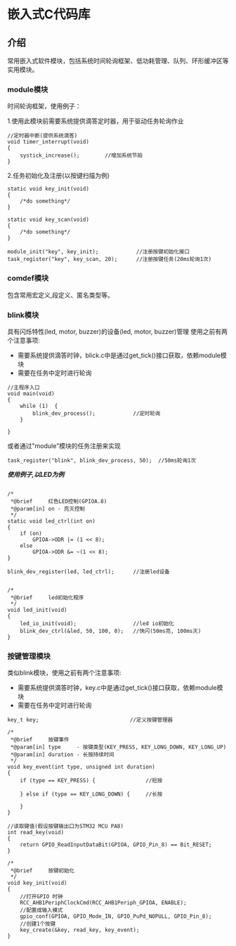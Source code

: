 # 嵌入式C代码库

## 介绍
常用嵌入式软件模块，包括系统时间轮询框架、低功耗管理、队列、环形缓冲区等实用模块。

### module模块
  时间轮询框架，使用例子：
 
1.使用此模块前需要系统提供滴答定时器，用于驱动任务轮询作业

```
//定时器中断(提供系统滴答)
void timer_interrupt(void)
{
    systick_increase();        //增加系统节拍
}
```
2.任务初始化及注册(以按键扫描为例)

```
static void key_init(void)
{
    /*do something*/
}

static void key_scan(void)
{
    /*do something*/
}

module_init("key", key_init);            //注册按键初始化接口
task_register("key", key_scan, 20);      //注册按键任务(20ms轮询1次)
```


  
### comdef模块
包含常用宏定义,段定义、匿名类型等。

### blink模块
具有闪烁特性(led, motor, buzzer)的设备(led, motor, buzzer)管理
使用之前有两个注意事项:
- 需要系统提供滴答时钟，blick.c中是通过get_tick()接口获取，依赖module模块
- 需要在任务中定时进行轮询

```
//主程序入口
void main(void)
{
    while (1)  {
        blink_dev_process();            //定时轮询
    }
    
}
```
或者通过"module"模块的任务注册来实现

```
task_register("blink", blink_dev_process, 50);  //50ms轮询1次
```
***使用例子,以LED为例***
```

/*
 *@brief     红色LED控制(GPIOA.8)
 *@param[in] on - 亮灭控制
 */
static void led_ctrl(int on)
{
    if (on)
        GPIOA->ODR |= (1 << 8);
    else 
        GPIOA->ODR &= ~(1 << 8);
}

blink_dev_register(led, led_ctrl);      //注册led设备


/*
 *@brief     led初始化程序
 */
void led_init(void)
{
    led_io_init(void);                  //led io初始化
    blink_dev_ctrl(&led, 50, 100, 0);   //快闪(50ms亮, 100ms灭)
}
```


### 按键管理模块
类似blink模块，使用之前有两个注意事项:
- 需要系统提供滴答时钟，key.c中是通过get_tick()接口获取，依赖module模块
- 需要在任务中定时进行轮询

```
key_t key;                             //定义按键管理器

/*
 *@brief     按键事件
 *@param[in] type     - 按键类型(KEY_PRESS, KEY_LONG_DOWN, KEY_LONG_UP)  
 *@param[in] duration - 长按持续时间
 */
void key_event(int type, unsigned int duration)
{
	if (type == KEY_PRESS) {                //短按
		 
	} else if (type == KEY_LONG_DOWN) {     //长按
		
	}
} 

//读取键值(假设按键输出口为STM32 MCU PA8)
int read_key(void)
{
	return GPIO_ReadInputDataBit(GPIOA, GPIO_Pin_8) == Bit_RESET;
}

/*
 *@brief     按键初始化
 */
void key_init(void)
{
    //打开GPIO 时钟
    RCC_AHB1PeriphClockCmd(RCC_AHB1Periph_GPIOA, ENABLE);
	//配置成输入模式
    gpio_conf(GPIOA, GPIO_Mode_IN, GPIO_PuPd_NOPULL, GPIO_Pin_8); 
    //创建1个按键
    key_create(&key, read_key, key_event);  
}

```
